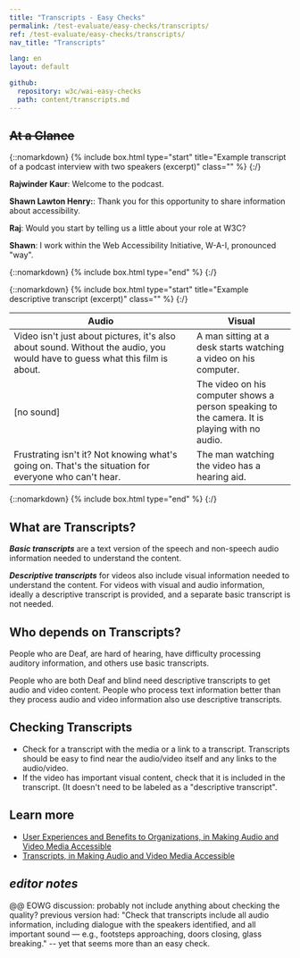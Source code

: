 ```yaml
---
title: "Transcripts - Easy Checks"
permalink: /test-evaluate/easy-checks/transcripts/
ref: /test-evaluate/easy-checks/transcripts/
nav_title: "Transcripts"

lang: en
layout: default

github:
  repository: w3c/wai-easy-checks
  path: content/transcripts.md
---
```


## ~~At a Glance~~

{::nomarkdown}
{% include box.html type="start" title="Example transcript of a podcast interview with two speakers (excerpt)" class="" %}
{:/}

<p><strong>Rajwinder Kaur</strong>: Welcome to the podcast.</p>
<p><strong>Shawn Lawton Henry:</strong>: Thank you for this opportunity to share information about accessibility.</p>
<p><strong>Raj</strong>: Would you start by telling us a little about your role at W3C?</p>
<p><strong>Shawn</strong>: I work within the Web Accessibility Initiative, W-A-I, pronounced "way". </p>

{::nomarkdown}
{% include box.html type="end" %}
{:/}


{::nomarkdown}
{% include box.html type="start" title="Example descriptive transcript (excerpt)" class="" %}
{:/}

<table>
  <thead>
    <tr>
      <th width="65%">Audio</th>
      <th>Visual</th>
    </tr>
  </thead>
  <tbody>
    <tr>
      <td>Video isn't just about pictures, it's also about sound. Without the audio, you would have to guess what this film is about.</td>
      <td>A man sitting at a desk starts watching a video on his computer.<br></td>
    </tr>
    <tr>
      <td>[no sound]</td>
      <td>The video on his computer shows a person speaking to the camera. It is playing with no audio.</td>
    </tr>
    <tr>
      <td>Frustrating isn't it? Not knowing what's going on. That's the situation for everyone who can't hear.</td>
      <td>The man watching the video has a hearing aid.</td>
    </tr>
  </tbody>
</table>

{::nomarkdown}
{% include box.html type="end" %}
{:/}

## What are Transcripts?

_**Basic transcripts**_ are a text version of the speech and non-speech audio information needed to understand the content.

_**Descriptive transcripts**_ for videos also include visual information needed to understand the content.
For videos with visual and audio information, ideally a descriptive transcript is provided, and a separate basic transcript is not needed.

## Who depends on Transcripts?

People who are Deaf, are hard of hearing, have difficulty processing auditory information, and others use basic transcripts.

People who are both Deaf and blind need descriptive transcripts to get audio and video content. People who process text information better than they process audio and video information also use descriptive transcripts.

## Checking Transcripts

* Check for a transcript with the media or a link to a transcript. Transcripts should be easy to find near the audio/video itself and any links to the audio/video.
* If the video has important visual content, check that it is included in the transcript. (It doesn't need to be labeled as a "descriptive transcript".

## Learn more

* [User Experiences and Benefits to Organizations, in Making Audio and Video Media Accessible](/media/av/users-orgs/)
* [Transcripts, in Making Audio and Video Media Accessible](/media/av/transcripts/)

## _editor notes_

@@ EOWG discussion: probably not include anything about checking the quality? previous version had: "Check that transcripts include all audio information, including dialogue with the speakers identified, and all important sound — e.g., footsteps approaching, doors closing, glass breaking." -- yet that seems more than an easy check.
